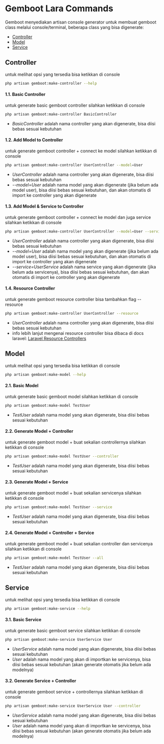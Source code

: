 # Gemboot Lara Commands

Gemboot menyediakan artisan console generator untuk membuat gemboot class melalui console/terminal, beberapa class yang bisa digenerate:
- [Controller](#controller)
- [Model](#model)
- [Service](#service)


## Controller
untuk melihat opsi yang tersedia bisa ketikkan di console
```sh
php artisan gemboot:make-controller --help
```

#### 1.1. Basic Controller
untuk generate basic gemboot controller silahkan ketikkan di console
```sh
php artisan gemboot:make-controller BasicController
```
- _BasicController_ adalah nama controller yang akan digenerate, bisa diisi bebas sesuai kebutuhan

#### 1.2. Add Model to Controller
untuk generate gemboot controller + connect ke model silahkan ketikkan di console
```sh
php artisan gemboot:make-controller UserController --model=User
```
- _UserController_ adalah nama controller yang akan digenerate, bisa diisi bebas sesuai kebutuhan
- _--model=User_ adalah nama model yang akan digenerate (jika belum ada model user), bisa diisi bebas sesuai kebutuhan, dan akan otomatis di import ke controller yang akan digenerate

#### 1.3. Add Model & Service to Controller
untuk generate gemboot controller + connect ke model dan juga service silahkan ketikkan di console
```sh
php artisan gemboot:make-controller UserController --model=User --service=UserService
```
- _UserController_ adalah nama controller yang akan digenerate, bisa diisi bebas sesuai kebutuhan
- _--model=User_ adalah nama model yang akan digenerate (jika belum ada model user), bisa diisi bebas sesuai kebutuhan, dan akan otomatis di import ke controller yang akan digenerate
- _--service=UserService_ adalah nama service yang akan digenerate (jika belum ada servicenya), bisa diisi bebas sesuai kebutuhan, dan akan otomatis di import ke controller yang akan digenerate

#### 1.4. Resource Controller
untuk generate gemboot resource controller bisa tambahkan flag --resource
```sh
php artisan gemboot:make-controller UserController --resource
```
- _UserController_ adalah nama controller yang akan digenerate, bisa diisi bebas sesuai kebutuhan
- info lebih lanjut mengenai resource controller bisa dibaca di docs laravel: [Laravel Resource Controllers](https://laravel.com/docs/8.x/controllers#resource-controllers)

## Model
untuk melihat opsi yang tersedia bisa ketikkan di console

```sh
php artisan gemboot:make-model --help
```

#### 2.1. Basic Model
untuk generate basic gemboot model silahkan ketikkan di console
```sh
php artisan gemboot:make-model TestUser
```
- _TestUser_ adalah nama model yang akan digenerate, bisa diisi bebas sesuai kebutuhan

#### 2.2. Generate Model + Controller
untuk generate gemboot model + buat sekalian controllernya silahkan ketikkan di console
```sh
php artisan gemboot:make-model TestUser --controller
```
- _TestUser_ adalah nama model yang akan digenerate, bisa diisi bebas sesuai kebutuhan

#### 2.3. Generate Model + Service
untuk generate gemboot model + buat sekalian servicenya silahkan ketikkan di console
```sh
php artisan gemboot:make-model TestUser --service
```
- _TestUser_ adalah nama model yang akan digenerate, bisa diisi bebas sesuai kebutuhan

#### 2.4. Generate Model + Controller + Service
untuk generate gemboot model + buat sekalian controller dan servicenya silahkan ketikkan di console
```sh
php artisan gemboot:make-model TestUser --all
```
- _TestUser_ adalah nama model yang akan digenerate, bisa diisi bebas sesuai kebutuhan


## Service
untuk melihat opsi yang tersedia bisa ketikkan di console

```sh
php artisan gemboot:make-service --help
```

#### 3.1. Basic Service
untuk generate basic gemboot service silahkan ketikkan di console
```sh
php artisan gemboot:make-service UserService User
```
- _UserService_ adalah nama model yang akan digenerate, bisa diisi bebas sesuai kebutuhan
- _User_ adalah nama model yang akan di importkan ke servicenya, bisa diisi bebas sesuai kebutuhan (akan generate otomatis jika belum ada modelnya)

#### 3.2. Generate Service + Controller
untuk generate gemboot service + controllernya silahkan ketikkan di console
```sh
php artisan gemboot:make-service UserService User --controller
```
- _UserService_ adalah nama model yang akan digenerate, bisa diisi bebas sesuai kebutuhan
- _User_ adalah nama model yang akan di importkan ke servicenya, bisa diisi bebas sesuai kebutuhan (akan generate otomatis jika belum ada modelnya)
